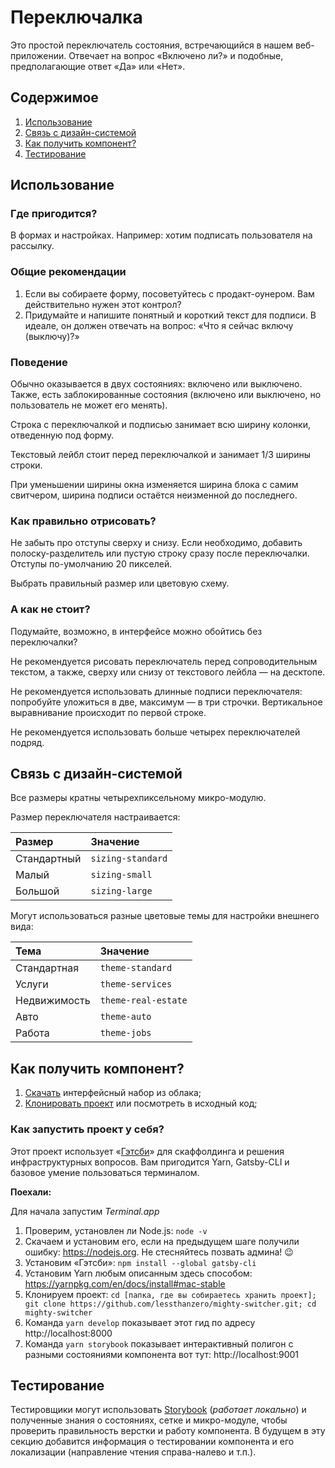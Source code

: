 # Переключалка

Это простой переключатель состояния, встречающийся в нашем веб-приложении. Отвечает на вопрос «Включено ли?» и подобные, предполагающие ответ «Да» или «Нет».

## Содержимое
1. [Использование](#usage)
2. [Связь с дизайн-системой](#design-system)
3. [Как получить компонент?](#how-to)
4. [Тестирование](#testing)

## Использование <a name="usage"></a>

### Где пригодится?
В формах и настройках. Например: хотим подписать пользователя на рассылку.

### Общие рекомендации

1. Если вы собираете форму, посоветуйтесь с продакт-оунером. Вам действительно нужен этот контрол?
2. Придумайте и напишите понятный и короткий текст для подписи. В идеале, он должен отвечать на вопрос: «Что я сейчас включу (выключу)?»

### Поведение

Обычно оказывается в двух состояниях: включено или выключено. Также, есть заблокированные состояния (включено или выключено, но пользователь не может его менять).

Строка с переключалкой и подписью занимает всю ширину колонки, отведенную под форму.

Текстовый лейбл стоит перед переключалкой и занимает 1/3 ширины строки. 

При уменьшении ширины окна изменяется ширина блока с самим свитчером, ширина подписи остаётся неизменной до последнего.

### Как правильно отрисовать?

Не забыть про отступы сверху и снизу. Если необходимо, добавить полоску-разделитель или пустую строку сразу после переключалки. Отступы по-умолчанию 20 пикселей.

Выбрать правильный размер или цветовую схему.

### А как не стоит?

Подумайте, возможно, в интерфейсе можно обойтись без переключалки?

Не рекомендуется рисовать переключатель перед сопроводительным текстом, а также, сверху или снизу от текстового лейбла — на десктопе.

Не рекомендуется использовать длинные подписи переключателя: попробуйте уложиться в две, максимум — в три строчки. Вертикальное выравнивание происходит по первой строке.

Не рекомендуется использовать больше четырех переключателей подряд.

## Связь с дизайн-системой <a name="design-system"></a>

Все размеры кратны четырехпиксельному микро-модулю.

Размер переключателя настраивается:

| Размер | Значение |
| :--- | :--- |
| Стандартный | `sizing-standard`
| Малый | `sizing-small`
| Большой | `sizing-large`

Могут использоваться разные цветовые темы для настройки внешнего вида:

| Тема | Значение |
| :--- | :--- |
| Стандартная | `theme-standard`
| Услуги | `theme-services`
| Недвижимость | `theme-real-estate`
| Авто | `theme-auto`
| Работа | `theme-jobs`

## Как получить компонент? <a name="how-to"></a>

1. [Скачать](switcher.sketch) интерфейсный набор из облака;
2. [Клонировать проект](https://github.com/lessthanzero/mighty-switcher) или посмотреть в исходный код;

### Как запустить проект у себя?

Этот проект использует «[Гэтсби](https://www.gatsbyjs.org)» для скаффолдинга и решения инфраструктурных вопросов. Вам пригодится Yarn,  Gatsby-CLI и базовое умение пользоваться терминалом.

**Поехали:**

Для начала запустим *Terminal.app*

1. Проверим, установлен ли Node.js: `node -v`
2. Скачаем и установим его, если на предыдущем шаге получили ошибку: https://nodejs.org. Не стесняйтесь позвать админа! 😉
3. Установим «Гэтсби»: `npm install --global gatsby-cli`
4. Установим Yarn любым описанным здесь способом: https://yarnpkg.com/en/docs/install#mac-stable
5. Клонируем проект: `cd [папка, где вы собираетесь хранить проект]; git clone https://github.com/lessthanzero/mighty-switcher.git; cd mighty-switcher`
6. Команда `yarn develop` показывает этот гид по адресу http://localhost:8000
7. Команда `yarn storybook` показывает интерактивный полигон с разными состояниями компонента вот тут: http://localhost:9001

## Тестирование <a name="testing"></a>

Тестировщики могут использовать [Storybook](http://localhost:9001) (*работает локально*) и полученные знания о состояниях, сетке и микро-модуле, чтобы проверить правильность верстки и работу компонента. В будущем в эту секцию добавится информация о тестировании компонента и его локализации (направление чтения справа-налево и т.п.).